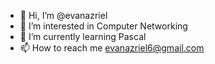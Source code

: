 - 👋 Hi, I’m @evanazriel
- 👀 I’m interested in Computer Networking
- 🌱 I’m currently learning Pascal
- 📫 How to reach me evanazriel6@gmail.com

<!---
evanazriel/evanazriel is a ✨ special ✨ repository because its `README.md` (this file) appears on your GitHub profile.
You can click the Preview link to take a look at your changes.
--->
